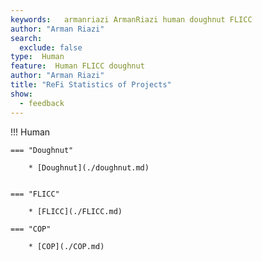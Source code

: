 ```yaml
---
keywords:   armanriazi ArmanRiazi human doughnut FLICC
author: "Arman Riazi"
search:
  exclude: false
type:  Human
feature:  Human FLICC doughnut
author: "Arman Riazi"
title: "ReFi Statistics of Projects"
show:
  - feedback
---
```


!!! Human

    === "Doughnut"

        * [Doughnut](./doughnut.md)


    === "FLICC"
        
        * [FLICC](./FLICC.md)

    === "COP"
        
        * [COP](./COP.md)


